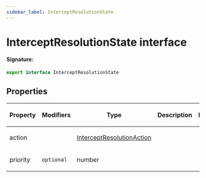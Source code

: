 ```yaml
---
sidebar_label: InterceptResolutionState
---
```


# InterceptResolutionState interface

#### Signature:

```typescript
export interface InterceptResolutionState
```

## Properties

<table><thead><tr><th>

Property

</th><th>

Modifiers

</th><th>

Type

</th><th>

Description

</th><th>

Default

</th></tr></thead>
<tbody><tr><td>

<span id="action">action</span>

</td><td>

</td><td>

[InterceptResolutionAction](./puppeteer.interceptresolutionaction.md)

</td><td>

</td><td>

</td></tr>
<tr><td>

<span id="priority">priority</span>

</td><td>

`optional`

</td><td>

number

</td><td>

</td><td>

</td></tr>
</tbody></table>

